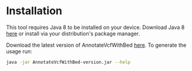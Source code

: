 #  Installation
This tool requires Java 8 to be installed on your device. Download Java 8 
[here](http://www.oracle.com/technetwork/java/javase/downloads/jre8-downloads-2133155.html) 
or install via your distribution's package manager.

Download the latest version of AnnotateVcfWithBed [here](https://github.com/biopet/AnnotateVcfWithBed/releases/).
To generate the usage run:
```bash
java -jar AnnotateVcfWithBed-version.jar --help
```